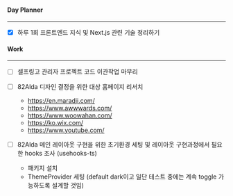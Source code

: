 
#### Day Planner
---
- [x] 하루 1회 프론트엔드 지식 및 Next.js 관련 기술 정리하기


#### Work
---
- [ ] 셀프링고 관리자 프로젝트 코드 이관작업 마무리
- [ ] 82Alda 디자인 결정을 위한 대상 홈페이지 리서치
	- https://en.maradji.com/
	- https://www.awwwards.com/
	- https://www.woowahan.com/
	- https://ko.wix.com/
	- https://www.youtube.com/

- [ ] 82Alda 메인 레이아웃 구현을 위한 초기환경 세팅 및 레이아웃 구현과정에서 필요한 hooks 조사 (usehooks-ts)
	- 패키지 설치
	- ThemeProvider 세팅 (default dark이고 일단 테스트 중에는 계속 toggle 가능하도록 설계할 것임)

